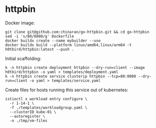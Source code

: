 # httpbin

Docker image:
```
git clone git@github.com:chinaran/go-httpbin.git && cd go-httpbin
sed -i 's/80/8080/g' Dockerfile
docker buildx create --name mybuilder --use
docker buildx build --platform linux/amd64,linux/arm64 -t h0tbird/httpbin:latest --push .
```

Initial scaffolding:
```
k -n httpbin create deployment httpbin --dry-run=client --image h0tbird/httpbin -o yaml > templates/deployment.yaml
k -n httpbin create service clusterip httpbin --tcp=80:8080 --dry-run=client -o yaml > templates/service.yaml
```

Create files for hosts running this service out of kubernetes:
```
istioctl x workload entry configure \
  -r 1-14-1 \
  -f ./templates/workloadgroup.yaml \
  --clusterID kube-01 \
  --autoregister \
  -o ./tmp/vm-files
```
